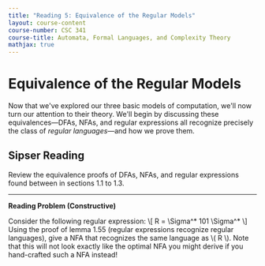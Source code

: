 ```yaml
---
title: "Reading 5: Equivalence of the Regular Models"
layout: course-content
course-number: CSC 341
course-title: Automata, Formal Languages, and Complexity Theory
mathjax: true
---
```


# Equivalence of the Regular Models

Now that we've explored our three basic models of computation, we'll now turn our attention to their theory.
We'll begin by discussing these equivalences—DFAs, NFAs, and regular expressions all recognize precisely the class of *regular languages*—and how we prove them.

## Sipser Reading

Review the equivalence proofs of DFAs, NFAs, and regular expressions found between in sections 1.1 to 1.3.

---

**Reading Problem (Constructive)**

Consider the following regular expression:
\\[
  R = \Sigma^* 101 \Sigma^*
\\]
Using the proof of lemma 1.55 (regular expressions recognize regular languages), give a NFA that recognizes the same language as \\( R \\).
Note that this will not look exactly like the optimal NFA you might derive if you hand-crafted such a NFA instead!
